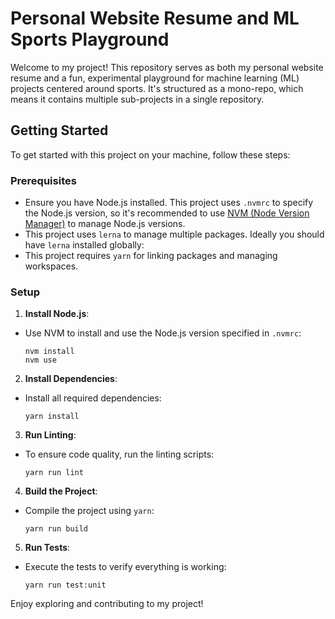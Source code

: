 # Personal Website Resume and ML Sports Playground

Welcome to my project! This repository serves as both my personal website resume and a fun, experimental playground for machine learning (ML) projects centered around sports. It's structured as a mono-repo, which means it contains multiple sub-projects in a single repository.

## Getting Started

To get started with this project on your machine, follow these steps:

### Prerequisites

- Ensure you have Node.js installed. This project uses `.nvmrc` to specify the Node.js version, so it's recommended to use [NVM (Node Version Manager)](https://github.com/nvm-sh/nvm) to manage Node.js versions.
- This project uses `lerna` to manage multiple packages. Ideally you should have `lerna` installed globally:
- This project requires `yarn` for linking packages and managing workspaces.

### Setup

1. **Install Node.js**:

- Use NVM to install and use the Node.js version specified in `.nvmrc`:
  ```
  nvm install
  nvm use
  ```

2. **Install Dependencies**:

- Install all required dependencies:
  ```
  yarn install
  ```

3. **Run Linting**:

- To ensure code quality, run the linting scripts:
  ```
  yarn run lint
  ```

4. **Build the Project**:

- Compile the project using `yarn`:
  ```
  yarn run build
  ```

5. **Run Tests**:

- Execute the tests to verify everything is working:
  ```
  yarn run test:unit
  ```

Enjoy exploring and contributing to my project!
